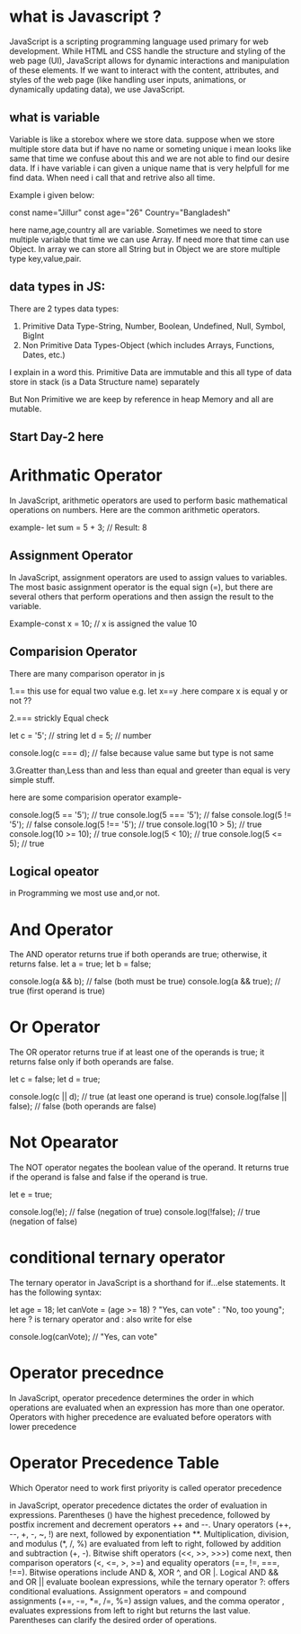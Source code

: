 # what is Javascript ?

JavaScript is a scripting programming language used primary for web development. While HTML and CSS handle the structure and styling of the web page (UI), JavaScript allows for dynamic interactions and manipulation of these elements. If we want to interact with the content, attributes, and styles of the web page (like handling user inputs, animations, or dynamically updating data), we use JavaScript.

## what is variable

Variable is like a storebox where we store data. suppose when we store multiple store data but if have no name or someting unique i mean looks like same that time we confuse about this and we are not able to find our desire data. If i have variable i can given a unique name that is very helpfull for me find data. When need i call that and retrive also all time.

Example i given below:


 const name="Jillur"
 const age="26"
 Country="Bangladesh"

 here name,age,country all are variable. Sometimes we need to store multiple variable that time we can use Array. If need more that time can use Object. In array we can store all String but in Object we are store multiple type key,value,pair.


 ## data types in JS:

 There are 2 types data types:
 1. Primitive Data Type-String, Number, Boolean, Undefined, Null, Symbol, BigInt
 2. Non Primitive Data Types-Object (which includes Arrays, Functions, Dates, etc.)

 I explain in a word this. Primitive Data are immutable and this all type of data store in stack (is a Data Structure name) separately

 But Non Primitive we are keep by reference in heap Memory and all are mutable. 


## Start Day-2 here

# Arithmatic Operator

In JavaScript, arithmetic operators are used to perform basic mathematical operations on numbers. Here are the common arithmetic operators.

example-
let sum = 5 + 3;  // Result: 8

## Assignment Operator

In JavaScript, assignment operators are used to assign values to variables. The most basic assignment operator is the equal sign (=), but there are several others that perform operations and then assign the result to the variable.

Example-const x = 10;  // x is assigned the value 10

## Comparision Operator

There are many comparison operator in js

1.== this use for equal two value
e.g.  let x==y .here compare x is equal y or not ??

2.=== strickly Equal check

let c = '5'; // string
let d = 5;   // number

console.log(c === d); // false because value same but type is not same

3.Greatter than,Less than and less than equal and greeter than equal is very simple stuff.

here are some comparision operator example-

console.log(5 == '5');      // true
console.log(5 === '5');     // false
console.log(5 != '5');      // false
console.log(5 !== '5');     // true
console.log(10 > 5);        // true
console.log(10 >= 10);      // true
console.log(5 < 10);        // true
console.log(5 <= 5);        // true

## Logical opeator

in Programming we most use and,or not.

# And Operator
The AND operator returns true if both operands are true; otherwise, it returns false.
let a = true;
let b = false;

console.log(a && b); // false (both must be true)
console.log(a && true); // true (first operand is true)

# Or Operator

The OR operator returns true if at least one of the operands is true; it returns false only if both operands are false.

let c = false;
let d = true;

console.log(c || d); // true (at least one operand is true)
console.log(false || false); // false (both operands are false)

# Not Opearator

The NOT operator negates the boolean value of the operand. It returns true if the operand is false and false if the operand is true.

let e = true;

console.log(!e); // false (negation of true)
console.log(!false); // true (negation of false)


# conditional ternary operator

The ternary operator in JavaScript is a shorthand for if...else statements. It has the following syntax:

let age = 18;
let canVote = (age >= 18) ? "Yes, can vote" : "No, too young"; here ? is ternary operator and : also write for else

console.log(canVote); // "Yes, can vote"

# Operator precednce

In JavaScript, operator precedence determines the order in which operations are evaluated when an expression has more than one operator. Operators with higher precedence are evaluated before operators with lower precedence

# Operator Precedence Table


Which Operator need to work first priyority is called operator precedence

in JavaScript, operator precedence dictates the order of evaluation in expressions. Parentheses () have the highest precedence, followed by postfix increment and decrement operators ++ and --. Unary operators (++, --, +, -, ~, !) are next, followed by exponentiation **. Multiplication, division, and modulus (*, /, %) are evaluated from left to right, followed by addition and subtraction (+, -). Bitwise shift operators (<<, >>, >>>) come next, then comparison operators (<, <=, >, >=) and equality operators (==, !=, ===, !==). Bitwise operations include AND &, XOR ^, and OR |. Logical AND && and OR || evaluate boolean expressions, while the ternary operator ?: offers conditional evaluations. Assignment operators = and compound assignments (+=, -=, *=, /=, %=) assign values, and the comma operator , evaluates expressions from left to right but returns the last value. Parentheses can clarify the desired order of operations.
